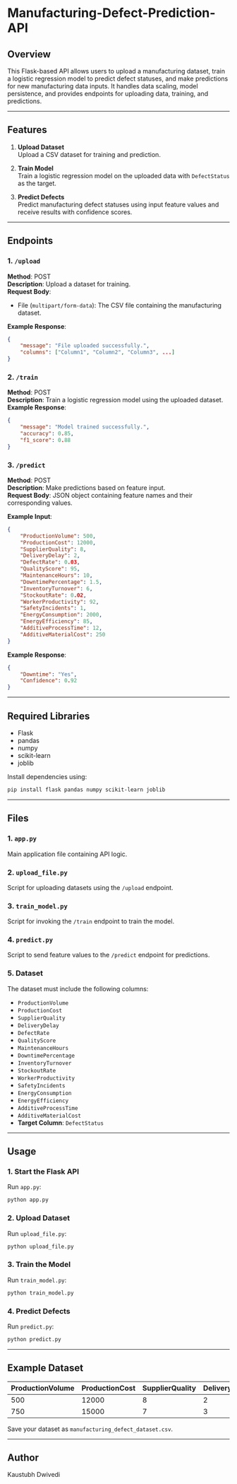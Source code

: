 # Manufacturing-Defect-Prediction-API

## Overview
This Flask-based API allows users to upload a manufacturing dataset, train a logistic regression model to predict defect statuses, and make predictions for new manufacturing data inputs. It handles data scaling, model persistence, and provides endpoints for uploading data, training, and predictions.

---

## Features
1. **Upload Dataset**  
   Upload a CSV dataset for training and prediction.

2. **Train Model**  
   Train a logistic regression model on the uploaded data with `DefectStatus` as the target.

3. **Predict Defects**  
   Predict manufacturing defect statuses using input feature values and receive results with confidence scores.

---

## Endpoints

### 1. `/upload`
**Method**: POST  
**Description**: Upload a dataset for training.  
**Request Body**:  
- File (`multipart/form-data`): The CSV file containing the manufacturing dataset.

**Example Response**:  
```json
{
    "message": "File uploaded successfully.",
    "columns": ["Column1", "Column2", "Column3", ...]
}
```

### 2. `/train`
**Method**: POST  
**Description**: Train a logistic regression model using the uploaded dataset.  
**Example Response**:  
```json
{
    "message": "Model trained successfully.",
    "accuracy": 0.85,
    "f1_score": 0.88
}
```

### 3. `/predict`
**Method**: POST  
**Description**: Make predictions based on feature input.  
**Request Body**: JSON object containing feature names and their corresponding values.

**Example Input**:  
```json
{
    "ProductionVolume": 500,
    "ProductionCost": 12000,
    "SupplierQuality": 8,
    "DeliveryDelay": 2,
    "DefectRate": 0.03,
    "QualityScore": 95,
    "MaintenanceHours": 10,
    "DowntimePercentage": 1.5,
    "InventoryTurnover": 6,
    "StockoutRate": 0.02,
    "WorkerProductivity": 92,
    "SafetyIncidents": 1,
    "EnergyConsumption": 2000,
    "EnergyEfficiency": 85,
    "AdditiveProcessTime": 12,
    "AdditiveMaterialCost": 250
}
```

**Example Response**:  
```json
{
    "Downtime": "Yes",
    "Confidence": 0.92
}
```

---

## Required Libraries
- Flask  
- pandas  
- numpy  
- scikit-learn  
- joblib  

Install dependencies using:  
```bash
pip install flask pandas numpy scikit-learn joblib
```

---

## Files

### 1. **`app.py`**
Main application file containing API logic.

### 2. **`upload_file.py`**
Script for uploading datasets using the `/upload` endpoint.

### 3. **`train_model.py`**
Script for invoking the `/train` endpoint to train the model.

### 4. **`predict.py`**
Script to send feature values to the `/predict` endpoint for predictions.

### 5. **Dataset**
The dataset must include the following columns:
- `ProductionVolume`  
- `ProductionCost`  
- `SupplierQuality`  
- `DeliveryDelay`  
- `DefectRate`  
- `QualityScore`  
- `MaintenanceHours`  
- `DowntimePercentage`  
- `InventoryTurnover`  
- `StockoutRate`  
- `WorkerProductivity`  
- `SafetyIncidents`  
- `EnergyConsumption`  
- `EnergyEfficiency`  
- `AdditiveProcessTime`  
- `AdditiveMaterialCost`  
- **Target Column**: `DefectStatus`

---

## Usage

### 1. Start the Flask API
Run `app.py`:  
```bash
python app.py
```

### 2. Upload Dataset
Run `upload_file.py`:  
```bash
python upload_file.py
```

### 3. Train the Model
Run `train_model.py`:  
```bash
python train_model.py
```

### 4. Predict Defects
Run `predict.py`:  
```bash
python predict.py
```

---

## Example Dataset

| ProductionVolume | ProductionCost | SupplierQuality | DeliveryDelay | ... | DefectStatus |
|-------------------|----------------|------------------|----------------|-----|--------------|
| 500              | 12000          | 8               | 2              | ... | 1            |
| 750              | 15000          | 7               | 3              | ... | 0            |

Save your dataset as `manufacturing_defect_dataset.csv`.

---

## Author
Kaustubh Dwivedi

